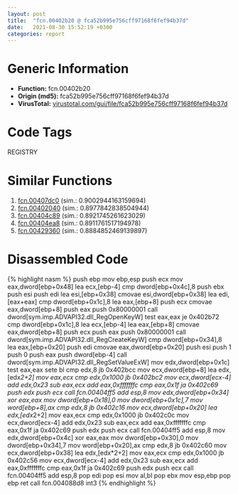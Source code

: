 ```yaml
---
layout: post
title:  "fcn.00402b20 @ fca52b995e756cff97168f6fef94b37d"
date:   2021-08-30 15:52:19 +0300
categories: report
---
```


# Generic Information
- **Function:** fcn.00402b20
- **Origin (md5):** fca52b995e756cff97168f6fef94b37d
- **VirusTotal:** [virustotal.com/gui/file/fca52b995e756cff97168f6fef94b37d][virustotal_ref]

# Code Tags
<span class="tag" id="REGISTRY">REGISTRY</span>


# Similar Functions

1. [fcn.00407dc0][similar_1_ref] (sim.: 0.9002944163159694)
2. [fcn.00402040][similar_2_ref] (sim.: 0.8977842838504944)
3. [fcn.00404c89][similar_3_ref] (sim.: 0.8921745261623029)
4. [fcn.00404ea8][similar_4_ref] (sim.: 0.8911761517194978)
5. [fcn.00429360][similar_5_ref] (sim.: 0.8884852469139897)


# Disassembled Code

{% highlight nasm %}
push ebp
mov ebp,esp
push ecx
mov eax,dword[ebp+0x48]
lea ecx,[ebp-4]
cmp dword[ebp+0x4c],8
push ebx
push esi
push edi
lea esi,[ebp+0x38]
cmovae esi,dword[ebp+0x38]
lea edi,[eax+eax]
cmp dword[ebp+0x1c],8
lea eax,[ebp+8]
push ecx
cmovae eax,dword[ebp+8]
push eax
push 0x80000001
call dword[sym.imp.ADVAPI32.dll_RegOpenKeyW]
test eax,eax
je 0x402b72
cmp dword[ebp+0x1c],8
lea ecx,[ebp-4]
lea eax,[ebp+8]
cmovae eax,dword[ebp+8]
push ecx
push eax
push 0x80000001
call dword[sym.imp.ADVAPI32.dll_RegCreateKeyW]
cmp dword[ebp+0x34],8
lea eax,[ebp+0x20]
push edi
cmovae eax,dword[ebp+0x20]
push esi
push 1
push 0
push eax
push dword[ebp-4]
call dword[sym.imp.ADVAPI32.dll_RegSetValueExW]
mov edx,dword[ebp+0x1c]
test eax,eax
sete bl
cmp edx,8
jb 0x402bcc
mov ecx,dword[ebp+8]
lea edx,[edx*2+2]
mov eax,ecx
cmp edx,0x1000
jb 0x402bc2
mov ecx,dword[ecx-4]
add edx,0x23
sub eax,ecx
add eax,0xfffffffc
cmp eax,0x1f
ja 0x402c69
push edx
push ecx
call fcn.00404ff5
add esp,8
mov edx,dword[ebp+0x34]
xor eax,eax
mov dword[ebp+0x18],0
mov dword[ebp+0x1c],7
mov word[ebp+8],ax
cmp edx,8
jb 0x402c16
mov ecx,dword[ebp+0x20]
lea edx,[edx*2+2]
mov eax,ecx
cmp edx,0x1000
jb 0x402c0c
mov ecx,dword[ecx-4]
add edx,0x23
sub eax,ecx
add eax,0xfffffffc
cmp eax,0x1f
ja 0x402c69
push edx
push ecx
call fcn.00404ff5
add esp,8
mov edx,dword[ebp+0x4c]
xor eax,eax
mov dword[ebp+0x30],0
mov dword[ebp+0x34],7
mov word[ebp+0x20],ax
cmp edx,8
jb 0x402c60
mov ecx,dword[ebp+0x38]
lea edx,[edx*2+2]
mov eax,ecx
cmp edx,0x1000
jb 0x402c56
mov ecx,dword[ecx-4]
add edx,0x23
sub eax,ecx
add eax,0xfffffffc
cmp eax,0x1f
ja 0x402c69
push edx
push ecx
call fcn.00404ff5
add esp,8
pop edi
pop esi
mov al,bl
pop ebx
mov esp,ebp
pop ebp
ret 
call fcn.004088d8
int3 
{% endhighlight %}


[similar_1_ref]: /report/fcn.00407dc0@27ac6b5c7fa1ad11790cdc733c25a701
[similar_2_ref]: /report/fcn.00402040@9c2b894b84f59672d8be2e984066f76f
[similar_3_ref]: /report/fcn.00404c89@6c5b0418e4a4c57d99cda47d2717045d
[similar_4_ref]: /report/fcn.00404ea8@6c5b0418e4a4c57d99cda47d2717045d
[similar_5_ref]: /report/fcn.00429360@e2ba7f10eb234338a49853c34d7d9c56
[virustotal_ref]: https://www.virustotal.com/gui/file/fca52b995e756cff97168f6fef94b37d